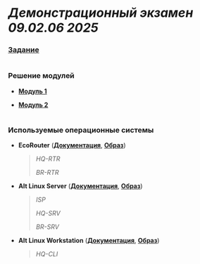 # *Демонстрационный экзамен 09.02.06 2025*

### **[Задание](https://github.com/damh66/demo2025/blob/main/%D0%9A%D0%9E%D0%94%2009.02.06-1-2025%20%D0%A2%D0%BE%D0%BC%201%20(%D1%81%D0%BE%D0%BA%D1%80).pdf)**

#

#

### Решение модулей

- **[Модуль 1](https://github.com/damh66/demo2025/tree/main/module1)**

- **[Модуль 2](https://github.com/damh66/demo2025/tree/main/module2)**

#

#

### Используемые операционные системы

- **EcoRouter** (**[Документация](https://docs.rdpin.ru/EcoRouter-UserGuide.pdf)**, **[Образ](https://disk.yandex.ru/d/_0GFwvAGVm4Iow)**)
   > *HQ-RTR*
   >
   > *BR-RTR*

- **Alt Linux Server** (**[Документация](https://docs.altlinux.org/ru-RU/alt-server/10.1/html/alt-server/index.html)**, **[Образ](https://www.basealt.ru/alt-server/download)**)
   > *ISP*
   >
   > *HQ-SRV*
   >
   > *BR-SRV*

- **Alt Linux Workstation** (**[Документация](https://docs.altlinux.org/ru-RU/alt-workstation/10.1/html/alt-workstation/index.html)**, **[Образ](https://www.basealt.ru/alt-workstation/download)**)
   > *HQ-CLI*
 

#
